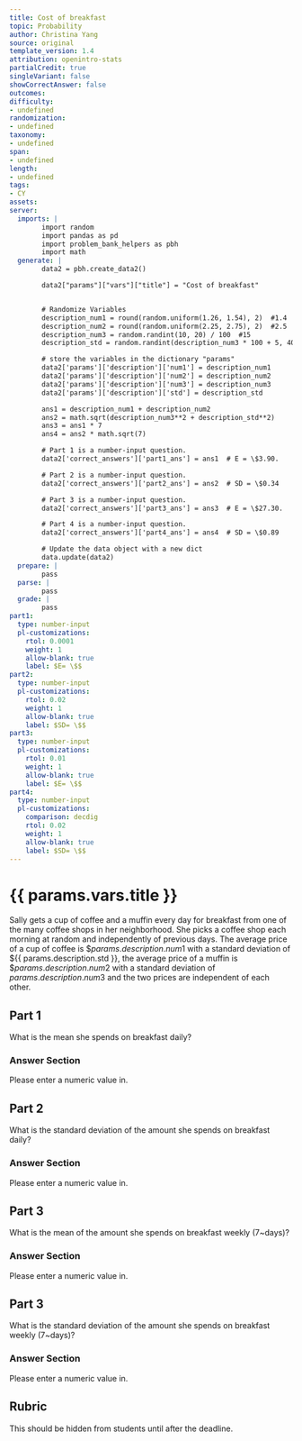 ```yaml
---
title: Cost of breakfast
topic: Probability
author: Christina Yang
source: original
template_version: 1.4
attribution: openintro-stats
partialCredit: true
singleVariant: false
showCorrectAnswer: false
outcomes:
difficulty:
- undefined
randomization:
- undefined
taxonomy:
- undefined
span:
- undefined
length:
- undefined
tags:
- CY
assets:
server:
  imports: |
        import random
        import pandas as pd
        import problem_bank_helpers as pbh
        import math
  generate: |
        data2 = pbh.create_data2()

        data2["params"]["vars"]["title"] = "Cost of breakfast"


        # Randomize Variables
        description_num1 = round(random.uniform(1.26, 1.54), 2)  #1.4
        description_num2 = round(random.uniform(2.25, 2.75), 2)  #2.5
        description_num3 = random.randint(10, 20) / 100  #15
        description_std = random.randint(description_num3 * 100 + 5, 40) / 100  #30

        # store the variables in the dictionary "params"
        data2['params']['description']['num1'] = description_num1
        data2['params']['description']['num2'] = description_num2
        data2['params']['description']['num3'] = description_num3
        data2['params']['description']['std'] = description_std

        ans1 = description_num1 + description_num2
        ans2 = math.sqrt(description_num3**2 + description_std**2)
        ans3 = ans1 * 7
        ans4 = ans2 * math.sqrt(7)

        # Part 1 is a number-input question.
        data2['correct_answers']['part1_ans'] = ans1  # E = \$3.90.

        # Part 2 is a number-input question.
        data2['correct_answers']['part2_ans'] = ans2  # SD = \$0.34

        # Part 3 is a number-input question.
        data2['correct_answers']['part3_ans'] = ans3  # E = \$27.30.

        # Part 4 is a number-input question.
        data2['correct_answers']['part4_ans'] = ans4  # SD = \$0.89

        # Update the data object with a new dict
        data.update(data2)
  prepare: |
        pass
  parse: |
        pass
  grade: |
        pass
part1:
  type: number-input
  pl-customizations:
    rtol: 0.0001
    weight: 1
    allow-blank: true
    label: $E= \$$
part2:
  type: number-input
  pl-customizations:
    rtol: 0.02
    weight: 1
    allow-blank: true
    label: $SD= \$$
part3:
  type: number-input
  pl-customizations:
    rtol: 0.01
    weight: 1
    allow-blank: true
    label: $E= \$$
part4:
  type: number-input
  pl-customizations:
    comparison: decdig
    rtol: 0.02
    weight: 1
    allow-blank: true
    label: $SD= \$$
---
```

# {{ params.vars.title }}

Sally gets a cup of coffee and a muffin every day for breakfast from one of the many coffee shops in her neighborhood. She picks a coffee shop each morning at random and independently of previous days. The average price of a cup of coffee is \$${{ params.description.num1 }}$ with a standard deviation of \${{ params.description.std }}, the average price of a muffin is \$${{ params.description.num2 }}$ with a standard deviation of ${{ params.description.num3 }}$ and the two prices are independent of each other.

## Part 1

What is the mean she spends on breakfast daily?

### Answer Section

Please enter a numeric value in.


## Part 2

What is the standard deviation of the amount she spends on breakfast daily?

### Answer Section

Please enter a numeric value in.


## Part 3

What is the mean of the amount she spends on breakfast weekly (7~days)?

### Answer Section

Please enter a numeric value in.


## Part 3

What is the standard deviation of the amount she spends on breakfast weekly (7~days)?

### Answer Section

Please enter a numeric value in.


## Rubric

This should be hidden from students until after the deadline.
